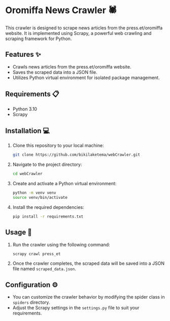 # Oromiffa News Crawler 🕷️

This crawler is designed to scrape news articles from the press.et/oromiffa website. It is implemented using Scrapy, a powerful web crawling and scraping framework for Python.

## Features ✨

- Crawls news articles from the press.et/oromiffa website.
- Saves the scraped data into a JSON file.
- Utilizes Python virtual environment for isolated package management.

## Requirements 📋

- Python 3.10
- Scrapy

## Installation 💻

1. Clone this repository to your local machine:

    ```bash
    git clone https://github.com/bikilaketema/webCrawler.git
    ```

2. Navigate to the project directory:

    ```bash
    cd webCrawler
    ```

3. Create and activate a Python virtual environment:

    ```bash
    python -m venv venv
    source venv/bin/activate
    ```

4. Install the required dependencies:

    ```bash
    pip install -r requirements.txt
    ```

## Usage 🚀

1. Run the crawler using the following command:

    ```bash
    scrapy crawl press_et
    ```


2. Once the crawler completes, the scraped data will be saved into a JSON file named `scraped_data.json`.

## Configuration ⚙️

- You can customize the crawler behavior by modifying the spider class in `spiders` directory.
- Adjust the Scrapy settings in the `settings.py` file to suit your requirements.
